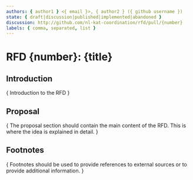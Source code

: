 ```yaml
---
authors: { author1 } <{ email }>, { author2 } ({ github username })
state: { draft|discussion|published|implemented|abandoned }
discussion: http://github.com/nl-kat-coordination/rfd/pull/{number}
labels: { comma, separated, list }
---
```


# RFD {number}: {title}

## Introduction

{ Introduction to the RFD }

## Proposal

{ The proposal section should contain the main content of the RFD. This is
where the idea is explained in detail. }

## Footnotes

{ Footnotes should be used to provide references to external sources or to
provide additional information. }
